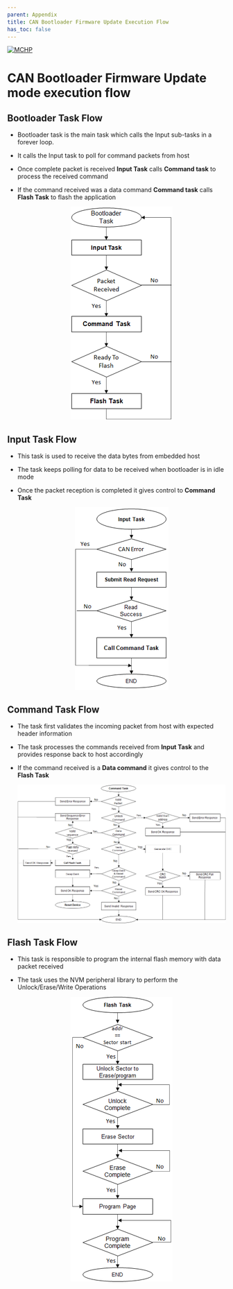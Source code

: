 ```yaml
---
parent: Appendix
title: CAN Bootloader Firmware Update Execution Flow
has_toc: false
---
```


[![MCHP](https://www.microchip.com/ResourcePackages/Microchip/assets/dist/images/logo.png)](https://www.microchip.com)

# CAN Bootloader Firmware Update mode execution flow

## Bootloader Task Flow

- Bootloader task is the main task which calls the Input sub-tasks in a forever loop.

- It calls the Input task to poll for command packets from host

- Once complete packet is received **Input Task** calls **Command task** to process the received command

- If the command received was a data command **Command task** calls **Flash Task** to flash the application

    <p align="center">
        <img src = "./images/bootloader_task_execution_flow.png"/>
    </p>

## Input Task Flow

- This task is used to receive the data bytes from embedded host

- The task keeps polling for data to be received when bootloader is in idle mode

- Once the packet reception is completed it gives control to **Command Task**

    <p align="center">
        <img src = "./images/input_task_execution_flow.png"/>
    </p>

## Command Task Flow

- The task first validates the incoming packet from host with expected header information

- The task processes the commands received from **Input Task** and provides response back to host accordingly

- If the command received is a **Data command** it gives control to the **Flash Task**

    <p align="center">
        <img src = "./images/command_task_execution_flow.png"/>
    </p>


## Flash Task Flow

- This task is responsible to program the internal flash memory with data packet received

- The task uses the NVM peripheral library to perform the Unlock/Erase/Write Operations

    <p align="center">
        <img src = "./images/flash_task_execution_flow_sam.png"/>
    </p>
